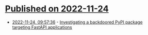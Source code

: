 # [Published on 2022-11-24](index.md)

* [2022-11-24, 09:57:36](https://news.ycombinator.com/item?id=33729514) - [Investigating a backdoored PyPI package targeting FastAPI applications](https://securitylabs.datadoghq.com/articles/malicious-pypi-package-fastapi-toolkit/)
